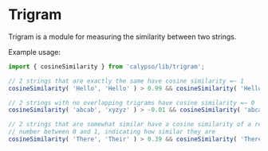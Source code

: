 # Trigram

Trigram is a module for measuring the similarity between two strings.

Example usage:

```js
import { cosineSimilarity } from 'calypso/lib/trigram';

// 2 strings that are exactly the same have cosine similarity =~ 1
cosineSimilarity( 'Hello', 'Hello' ) > 0.99 && cosineSimilarity( 'Hello', 'Hello' ) < 1.01;

// 2 strings with no overlapping trigrams have cosine similarity =~ 0
cosineSimilarity( 'abcab', 'xyzyz' ) > -0.01 && cosineSimilarity( 'abcab', 'xyzyz' ) < 0.01;

// 2 strings that are somewhat similar have a cosine similarity of a real
// number between 0 and 1, indicating how similar they are
cosineSimilarity( 'There', 'Their' ) > 0.39 && cosineSimilarity( 'There', 'Their' ) < 0.41;
```
